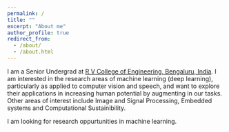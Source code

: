 ```yaml
---
permalink: /
title: ""
excerpt: "About me"
author_profile: true
redirect_from: 
  - /about/
  - /about.html
---
```






I am a Senior Undergrad at [R V College of Engineering, Bengaluru, India](http://rvce.edu.in). I am interested in the research areas of machine learning (deep learning), particularly as applied to computer vision and speech, and want to explore their applications in increasing human potential by augmenting in our tasks. Other areas of interest include Image and Signal Processing, Embedded systems and Computational Sustainibility.

I am looking for research oppurtunities in machine learning.

